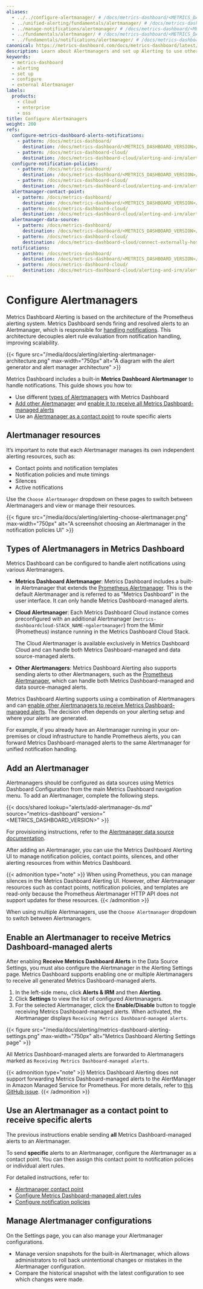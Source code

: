 ```yaml
---
aliases:
  - ../../configure-alertmanager/ # /docs/metrics-dashboard/<METRICS_DASHBOARD_VERSION>/configure-alertmanager/
  - ../unified-alerting/fundamentals/alertmanager/ # /docs/metrics-dashboard/<METRICS_DASHBOARD_VERSION>/alerting/unified-alerting/fundamentals/alertmanager/
  - ../manage-notifications/alertmanager/ # /docs/metrics-dashboard/<METRICS_DASHBOARD_VERSION>/alerting/manage-notifications/alertmanager/
  - ../fundamentals/alertmanager/ # /docs/metrics-dashboard/<METRICS_DASHBOARD_VERSION>/alerting/fundamentals/alertmanager/
  - ../fundamentals/notifications/alertmanager/ # /docs/metrics-dashboard/<METRICS_DASHBOARD_VERSION>/alerting/fundamentals/notifications/alertmanager
canonical: https://metrics-dashboard.com/docs/metrics-dashboard/latest/alerting/set-up/configure-alertmanager/
description: Learn about Alertmanagers and set up Alerting to use other Alertmanagers
keywords:
  - metrics-dashboard
  - alerting
  - set up
  - configure
  - external Alertmanager
labels:
  products:
    - cloud
    - enterprise
    - oss
title: Configure Alertmanagers
weight: 200
refs:
  configure-metrics-dashboard-alerts-notifications:
    - pattern: /docs/metrics-dashboard/
      destination: /docs/metrics-dashboard/<METRICS_DASHBOARD_VERSION>/alerting/alerting-rules/create-metrics-dashboard-managed-rule/#configure-notifications
    - pattern: /docs/metrics-dashboard-cloud/
      destination: /docs/metrics-dashboard-cloud/alerting-and-irm/alerting/alerting-rules/create-metrics-dashboard-managed-rule/#configure-notifications
  configure-notification-policies:
    - pattern: /docs/metrics-dashboard/
      destination: /docs/metrics-dashboard/<METRICS_DASHBOARD_VERSION>/alerting/configure-notifications/create-notification-policy/
    - pattern: /docs/metrics-dashboard-cloud/
      destination: /docs/metrics-dashboard-cloud/alerting-and-irm/alerting/configure-notifications/create-notification-policy/
  alertmanager-contact-point:
    - pattern: /docs/metrics-dashboard/
      destination: /docs/metrics-dashboard/<METRICS_DASHBOARD_VERSION>/alerting/configure-notifications/manage-contact-points/integrations/configure-alertmanager/
    - pattern: /docs/metrics-dashboard-cloud/
      destination: /docs/metrics-dashboard-cloud/alerting-and-irm/alerting/configure-notifications/manage-contact-points/integrations/configure-alertmanager/
  alertmanager-data-source:
    - pattern: /docs/metrics-dashboard/
      destination: /docs/metrics-dashboard/<METRICS_DASHBOARD_VERSION>/datasources/alertmanager/
    - pattern: /docs/metrics-dashboard-cloud/
      destination: /docs/metrics-dashboard-cloud/connect-externally-hosted/data-sources/alertmanager/
  notifications:
    - pattern: /docs/metrics-dashboard/
      destination: /docs/metrics-dashboard/<METRICS_DASHBOARD_VERSION>/alerting/fundamentals/notifications/
    - pattern: /docs/metrics-dashboard-cloud/
      destination: /docs/metrics-dashboard-cloud/alerting-and-irm/alerting/fundamentals/notifications/
---
```


# Configure Alertmanagers

Metrics Dashboard Alerting is based on the architecture of the Prometheus alerting system. Metrics Dashboard sends firing and resolved alerts to an Alertmanager, which is responsible for [handling notifications](ref:notifications). This architecture decouples alert rule evaluation from notification handling, improving scalability.

{{< figure src="/media/docs/alerting/alerting-alertmanager-architecture.png" max-width="750px" alt="A diagram with the alert generator and alert manager architecture" >}}

Metrics Dashboard includes a built-in **Metrics Dashboard Alertmanager** to handle notifications. This guide shows you how to:

- Use different [types of Alertmanagers](#types-of-alertmanagers-in-metrics-dashboard) with Metrics Dashboard
- [Add other Alertmanager](#add-an-alertmanager) and [enable it to receive all Metrics Dashboard-managed alerts](#enable-an-alertmanager-to-receive-metrics-dashboard-managed-alerts)
- Use an [Alertmanager as a contact point]() to route specific alerts

## Alertmanager resources

It’s important to note that each Alertmanager manages its own independent alerting resources, such as:

- Contact points and notification templates
- Notification policies and mute timings
- Silences
- Active notifications

Use the `Choose Alertmanager` dropdown on these pages to switch between Alertmanagers and view or manage their resources.

{{< figure src="/media/docs/alerting/alerting-choose-alertmanager.png" max-width="750px" alt="A screenshot choosing an Alertmanager in the notification policies UI" >}}

## Types of Alertmanagers in Metrics Dashboard

Metrics Dashboard can be configured to handle alert notifications using various Alertmanagers.

- **Metrics Dashboard Alertmanager**: Metrics Dashboard includes a built-in Alertmanager that extends the [Prometheus Alertmanager](https://prometheus.io/docs/alerting/latest/alertmanager/). This is the default Alertmanager and is referred to as "Metrics Dashboard" in the user interface. It can only handle Metrics Dashboard-managed alerts.

- **Cloud Alertmanager**: Each Metrics Dashboard Cloud instance comes preconfigured with an additional Alertmanager (`metrics-dashboardcloud-STACK_NAME-ngalertmanager`) from the Mimir (Prometheus) instance running in the Metrics Dashboard Cloud Stack.

  The Cloud Alertmanager is available exclusively in Metrics Dashboard Cloud and can handle both Metrics Dashboard-managed and data source-managed alerts.

- **Other Alertmanagers**: Metrics Dashboard Alerting also supports sending alerts to other Alertmanagers, such as the [Prometheus Alertmanager](https://prometheus.io/docs/alerting/latest/alertmanager/), which can handle both Metrics Dashboard-managed and data source-managed alerts.

Metrics Dashboard Alerting supports using a combination of Alertmanagers and can [enable other Alertmanagers to receive Metrics Dashboard-managed alerts](#enable-an-alertmanager-to-receive-metrics-dashboard-managed-alerts). The decision often depends on your alerting setup and where your alerts are generated.

For example, if you already have an Alertmanager running in your on-premises or cloud infrastructure to handle Prometheus alerts, you can forward Metrics Dashboard-managed alerts to the same Alertmanager for unified notification handling.

## Add an Alertmanager

Alertmanagers should be configured as data sources using Metrics Dashboard Configuration from the main Metrics Dashboard navigation menu. To add an Alertmanager, complete the following steps.

{{< docs/shared lookup="alerts/add-alertmanager-ds.md" source="metrics-dashboard" version="<METRICS_DASHBOARD_VERSION>" >}}

For provisioning instructions, refer to the [Alertmanager data source documentation](ref:alertmanager-data-source).

After adding an Alertmanager, you can use the Metrics Dashboard Alerting UI to manage notification policies, contact points, silences, and other alerting resources from within Metrics Dashboard.

{{< admonition type="note" >}}
When using Prometheus, you can manage silences in the Metrics Dashboard Alerting UI. However, other Alertmanager resources such as contact points, notification policies, and templates are read-only because the Prometheus Alertmanager HTTP API does not support updates for these resources.
{{< /admonition >}}

When using multiple Alertmanagers, use the `Choose Alertmanager` dropdown to switch between Alertmanagers.

## Enable an Alertmanager to receive Metrics Dashboard-managed alerts

After enabling **Receive Metrics Dashboard Alerts** in the Data Source Settings, you must also configure the Alertmanager in the Alerting Settings page. Metrics Dashboard supports enabling one or multiple Alertmanagers to receive all generated Metrics Dashboard-managed alerts.

1. In the left-side menu, click **Alerts & IRM** and then **Alerting**.
1. Click **Settings** to view the list of configured Alertmanagers.
1. For the selected Alertmanager, click the **Enable/Disable** button to toggle receiving Metrics Dashboard-managed alerts. When activated, the Alertmanager displays `Receiving Metrics Dashboard-managed alerts`.

{{< figure src="/media/docs/alerting/metrics-dashboard-alerting-settings.png" max-width="750px" alt="Metrics Dashboard Alerting Settings page" >}}

All Metrics Dashboard-managed alerts are forwarded to Alertmanagers marked as `Receiving Metrics Dashboard-managed alerts`.

{{< admonition type="note" >}}
Metrics Dashboard Alerting does not support forwarding Metrics Dashboard-managed alerts to the AlertManager in Amazon Managed Service for Prometheus. For more details, refer to [this GitHub issue](https://github.com/metrics-dashboard/metrics-dashboard/issues/64064).
{{< /admonition >}}

## Use an Alertmanager as a contact point to receive specific alerts

The previous instructions enable sending **all** Metrics Dashboard-managed alerts to an Alertmanager.

To send **specific** alerts to an Alertmanager, configure the Alertmanager as a contact point. You can then assign this contact point to notification policies or individual alert rules.

For detailed instructions, refer to:

- [Alertmanager contact point](ref:alertmanager-contact-point)
- [Configure Metrics Dashboard-managed alert rules](ref:configure-metrics-dashboard-alerts-notifications)
- [Configure notification policies](ref:configure-notification-policies)

## Manage Alertmanager configurations

On the Settings page, you can also manage your Alertmanager configurations.

- Manage version snapshots for the built-in Alertmanager, which allows administrators to roll back unintentional changes or mistakes in the Alertmanager configuration.
- Compare the historical snapshot with the latest configuration to see which changes were made.
